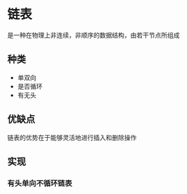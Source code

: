 # 链表
是一种在物理上非连续，非顺序的数据结构，由若干节点所组成  

## 种类
- 单双向
- 是否循环
- 有无头

## 优缺点
链表的优势在于能够灵活地进行插入和删除操作  

## 实现
### 有头单向不循环链表
```ts

```